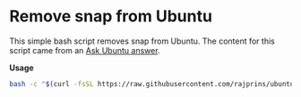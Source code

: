 # Remove snap from Ubuntu

This simple bash script removes snap from Ubuntu.
The content for this script came from an [Ask Ubuntu answer](https://askubuntu.com/questions/1280707/how-to-uninstall-snap/1353729#1353729). 


**Usage**

```bash
bash -c "$(curl -fsSL https://raw.githubusercontent.com/rajprins/ubuntu-remove-snap/main/remove-snap.sh)"
```

